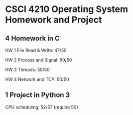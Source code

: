 # CSCI 4210 Operating System Homework and Project

## 4 Homework in C

HW 1 File Read & Write: 47/50

HW 2 Process and Signal: 50/50

HW 3 Threads: 50/50

HW 4 Network and TCP: 50/50

## 1 Project in Python 3

CPU scheduling: 52/57 (require 50)
